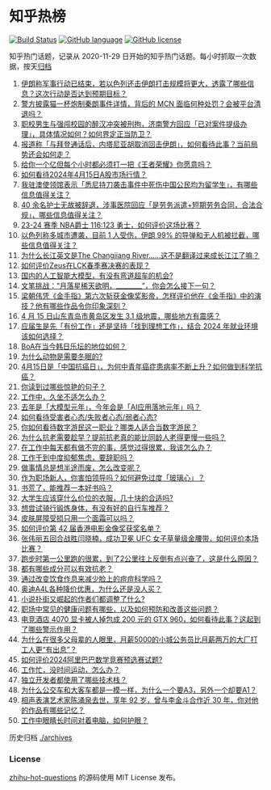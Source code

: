 # 知乎热榜
[![Build Status](https://github.com/ToWeLong/zhihu-hot-questions/workflows/CI/badge.svg)](https://github.com/ToWeLong/zhihu-hot-questions/actions)
[![GitHub language](https://img.shields.io/badge/language-golang-orange.svg)](https://golang.org/)
[![GitHub license](https://img.shields.io/github/license/ToWeLong/zhihu-hot-questions)](https://github.com/ToWeLong/zhihu-hot-questions/blob/main/LICENSE)

知乎热门话题，记录从 2020-11-29 日开始的知乎热门话题。每小时抓取一次数据，按天[归档](./archives)

<!-- BEGIN -->

1. [伊朗称军事行动已结束，若以色列还击伊朗打击规模将更大，透露了哪些信息？这次行动是否达到预期目标？](https://www.zhihu.com/question/652916024)
1. [警方披露猫一杯炮制秦朗事件详情，背后的 MCN 面临何种处罚？会被平台清退吗？](https://www.zhihu.com/question/652898930)
1. [职校男生与强闯校园的醉汉冲突被刑拘，济南警方回应「已对案件提级办理」，具体情况如何？如何界定正当防卫？](https://www.zhihu.com/question/652886282)
1. [报道称「与拜登通话后，内塔尼亚胡取消回击伊朗」，如何看待此事？当前局势还会如何走？](https://www.zhihu.com/question/652982641)
1. [给你一个亿但每个小时都必须打一把《王者荣耀》你愿意吗？](https://www.zhihu.com/question/647123784)
1. [如何看待2024年4月15日A股市场行情？](https://www.zhihu.com/question/652921974)
1. [我驻澳使领馆表示「悉尼持刀袭击事件中死伤中国公民均为留学生」，有哪些信息值得关注？](https://www.zhihu.com/question/652982605)
1. [40 余名护士无故被辞退，涉事医院回应「是劳务派遣+短期劳务合同，合法合规」，哪些信息值得关注？](https://www.zhihu.com/question/652921643)
1. [23-24 赛季 NBA爵士 116:123 勇士，如何评价这场比赛？](https://www.zhihu.com/question/652951452)
1. [以色列称多城市遭袭，目前 1 人受伤，伊朗 99% 的导弹和无人机被拦截，哪些信息值得关注？](https://www.zhihu.com/question/652896676)
1. [为什么长江英文是The Changjiang River……这不是翻译过来成长江江了嘛？](https://www.zhihu.com/question/631002890)
1. [如何评价Zeus在LCK春季赛决赛的表现？](https://www.zhihu.com/question/652941685)
1. [国内的人工智能大模型，有没有弯道超车的机会?](https://www.zhihu.com/question/652935195)
1. [文笔挑战：“月落星稀天欲明，________”，你会怎么接下一句？](https://www.zhihu.com/question/652928761)
1. [梁朝伟凭《金手指》第六次斩获金像奖影帝，怎样评价他在《金手指》中的演技？他有哪些作品令你印象深刻？](https://www.zhihu.com/question/652978526)
1. [4 月 15 日山东青岛市黄岛区发生 3.1 级地震，哪些地方有震感？](https://www.zhihu.com/question/652989720)
1. [应届生是先「有份工作」还是坚持「找到理想工作」，结合 2024 年就业环境该如何选择？](https://www.zhihu.com/question/651409521)
1. [BoA在当今韩日乐坛的地位如何？](https://www.zhihu.com/question/23305493)
1. [为什么动物是需要冬眠的?](https://www.zhihu.com/question/652948642)
1. [4月15日是「中国抗癌日」，为何中青年癌症患病率不断上升？如何做到科学抗癌？](https://www.zhihu.com/question/652730674)
1. [你读到过哪些惊艳的句子？](https://www.zhihu.com/question/652816156)
1. [工作中，久坐不适怎么办？](https://www.zhihu.com/question/652958111)
1. [去年是「大模型元年」，今年会是「AI应用落地元年」吗？](https://www.zhihu.com/question/652847890)
1. [如何看待受害者心态/失败者心态/弱者心态?](https://www.zhihu.com/question/652142721)
1. [你如何看待数字游民这一职业？哪类人适合当数字游民？](https://www.zhihu.com/question/652236883)
1. [为什么抗老需要趁早？提前抗老真的能比同龄人老得更慢一些吗？](https://www.zhihu.com/question/652346962)
1. [在工作中每天都有做不完的事，感觉过得很累，我该怎么办？](https://www.zhihu.com/question/652075580)
1. [工作干到中度抑郁焦虑，要辞职吗？](https://www.zhihu.com/question/652474041)
1. [做事情总是想半途而废，怎么改变呢？](https://www.zhihu.com/question/652450186)
1. [作为职场新人，你害怕领导吗？如何避免过度「玻璃心」？](https://www.zhihu.com/question/651409422)
1. [书荒了，能推荐一本好书吗？](https://www.zhihu.com/question/652746589)
1. [大学生应该穿什么价位的衣服，几十块的合适吗?](https://www.zhihu.com/question/652987646)
1. [想尝试骑行锻炼身体，有没有好的自行车推荐？](https://www.zhihu.com/question/652684870)
1. [皮肤屏障受损只用一个面霜可以吗？](https://www.zhihu.com/question/650256476)
1. [如何评价第 42 届香港电影金像奖获奖名单？](https://www.zhihu.com/question/652927734)
1. [张伟丽五回合战胜闫晓楠，成功卫冕 UFC 女子草量级金腰带，如何评价本场比赛？](https://www.zhihu.com/question/652905050)
1. [跑步时第一公里跑的很累，到了2公里往上反倒有点兴奋了，这是什么原因？](https://www.zhihu.com/question/652678854)
1. [都有哪些成分可以有效抗老？](https://www.zhihu.com/question/649367029)
1. [通过改变饮食作息来减少脸上的痘痘科学吗？](https://www.zhihu.com/question/648442893)
1. [奥迪A4L各种降价优惠，为什么还是没人买？](https://www.zhihu.com/question/646006968)
1. [小说扑街又崛起的作者们都调整了什么?](https://www.zhihu.com/question/325624142)
1. [职场中常见的健康问题有哪些，以及如何预防和改善这些问题？](https://www.zhihu.com/question/652913858)
1. [电竞酒店 4070 显卡被人掉包成 200 元的 GTX 960，如何看待此事？这起到了哪些警示作用？](https://www.zhihu.com/question/652676058)
1. [为什么在很多父母辈的人眼里，月薪5000的小城公务员比月薪两万的大厂打工人更“有出息”？](https://www.zhihu.com/question/652468831)
1. [如何评价2024阿里巴巴数学竞赛预选赛试题?](https://www.zhihu.com/question/652949289)
1. [工作忙，没时间运动，怎么办？](https://www.zhihu.com/question/652958536)
1. [独立开发者都使用了哪些技术栈？](https://www.zhihu.com/question/582771512)
1. [为什么公交车和大客车都是一模一样，为什么一个要A3，另外一个却要A1？](https://www.zhihu.com/question/636182102)
1. [相声表演艺术家陈涌泉去世，享年 92 岁，曾与李金斗合作近 30 年，你对他的作品有哪些记忆？](https://www.zhihu.com/question/652918317)
1. [工作中眼睛长时间对着电脑，如何护眼？](https://www.zhihu.com/question/652958789)

<!-- END -->

历史归档 [./archives](./archives)


### License
[zhihu-hot-questions](https://github.com/towelong/zhihu-hot-questions) 的源码使用 MIT License 发布。